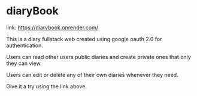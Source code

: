# diaryBook
link: https://diarybook.onrender.com/

This is a diary fullstack web created using google oauth 2.0 for authentication. 

Users can read other users public diaries and create private ones that only they can view. 

Users can edit or delete any of their own diaries whenever they need.

Give it a try using the link above.

